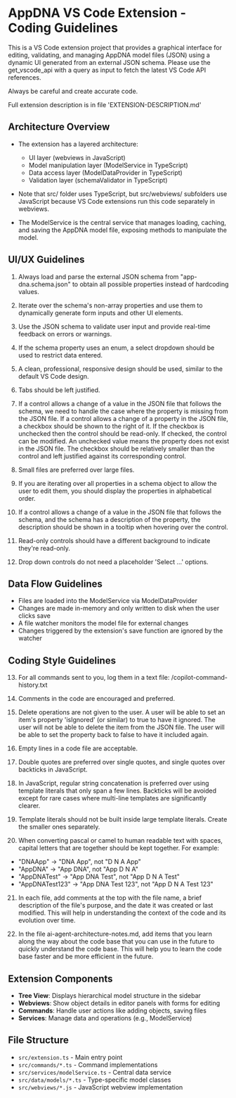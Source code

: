 <!-- Use this file to provide workspace-specific custom instructions to Copilot. For more details, visit https://code.visualstudio.com/docs/copilot/copilot-customization#_use-a-githubcopilotinstructionsmd-file -->

# AppDNA VS Code Extension - Coding Guidelines

This is a VS Code extension project that provides a graphical interface for editing, validating, and managing AppDNA model files (JSON) using a dynamic UI generated from an external JSON schema. Please use the get_vscode_api with a query as input to fetch the latest VS Code API references.

Always be careful and create accurate code.

Full extension description is in file 'EXTENSION-DESCRIPTION.md'

## Architecture Overview

- The extension has a layered architecture:
  - UI layer (webviews in JavaScript)
  - Model manipulation layer (ModelService in TypeScript)
  - Data access layer (ModelDataProvider in TypeScript)
  - Validation layer (schemaValidator in TypeScript)

- Note that src/ folder uses TypeScript, but src/webviews/ subfolders use JavaScript because VS Code extensions run this code separately in webviews.

- The ModelService is the central service that manages loading, caching, and saving the AppDNA model file, exposing methods to manipulate the model.

## UI/UX Guidelines

1. Always load and parse the external JSON schema from "app-dna.schema.json" to obtain all possible properties instead of hardcoding values.

2. Iterate over the schema's non-array properties and use them to dynamically generate form inputs and other UI elements.

3. Use the JSON schema to validate user input and provide real-time feedback on errors or warnings.

4. If the schema property uses an enum, a select dropdown should be used to restrict data entered.

5. A clean, professional, responsive design should be used, similar to the default VS Code design.

6. Tabs should be left justified.

7. If a control allows a change of a value in the JSON file that follows the schema, we need to handle the case where the property is missing from the JSON file. If a control allows a change of a property in the JSON file, a checkbox should be shown to the right of it. If the checkbox is unchecked then the control should be read-only. If checked, the control can be modified. An unchecked value means the property does not exist in the JSON file. The checkbox should be relatively smaller than the control and left justified against its corresponding control.

8. Small files are preferred over large files.

9. If you are iterating over all properties in a schema object to allow the user to edit them, you should display the properties in alphabetical order.

10. If a control allows a change of a value in the JSON file that follows the schema, and the schema has a description of the property, the description should be shown in a tooltip when hovering over the control.

11. Read-only controls should have a different background to indicate they're read-only.
 
12. Drop down controls do not need a placeholder 'Select ...' options.

## Data Flow Guidelines

- Files are loaded into the ModelService via ModelDataProvider
- Changes are made in-memory and only written to disk when the user clicks save
- A file watcher monitors the model file for external changes
- Changes triggered by the extension's save function are ignored by the watcher

## Coding Style Guidelines

13. For all commands sent to you, log them in a text file: /copilot-command-history.txt

14. Comments in the code are encouraged and preferred.

15. Delete operations are not given to the user. A user will be able to set an item's property 'isIgnored' (or similar) to true to have it ignored. The user will not be able to delete the item from the JSON file. The user will be able to set the property back to false to have it included again.

16. Empty lines in a code file are acceptable.

17. Double quotes are preferred over single quotes, and single quotes over backticks in JavaScript.

18. In JavaScript, regular string concatenation is preferred over using template literals that only span a few lines. Backticks will be avoided except for rare cases where multi-line templates are significantly clearer.

19. Template literals should not be built inside large template literals. Create the smaller ones separately.

20. When converting pascal or camel to human readable text with spaces, capital letters that are together should be kept together. For example:
   - "DNAApp" → "DNA App", not "D N A App"
   - "AppDNA" → "App DNA", not "App D N A" 
   - "AppDNATest" → "App DNA Test", not "App D N A Test"
   - "AppDNATest123" → "App DNA Test 123", not "App D N A Test 123"

21. In each file, add comments at the top with the file name, a brief description of the file's purpose, and the date it was created or last modified. This will help in understanding the context of the code and its evolution over time.

22. In the file ai-agent-architecture-notes.md, add items that you learn along the way about the code base that you can use in the future to quickly understand the code base. This will help you to learn the code base faster and be more efficient in the future.

## Extension Components

- **Tree View**: Displays hierarchical model structure in the sidebar
- **Webviews**: Show object details in editor panels with forms for editing
- **Commands**: Handle user actions like adding objects, saving files
- **Services**: Manage data and operations (e.g., ModelService)

## File Structure

- `src/extension.ts` - Main entry point
- `src/commands/*.ts` - Command implementations
- `src/services/modelService.ts` - Central data service
- `src/data/models/*.ts` - Type-specific model classes
- `src/webviews/*.js` - JavaScript webview implementation